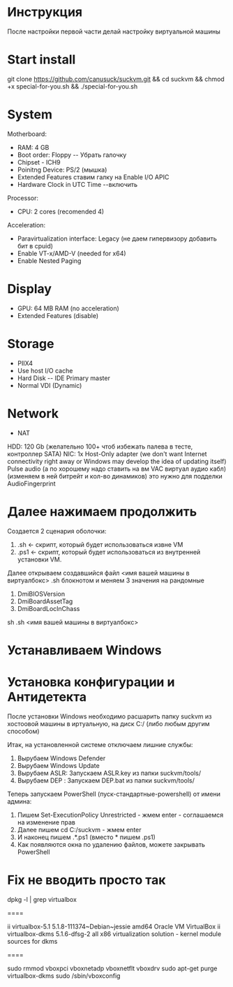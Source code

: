 # Инструкция

После настройки первой части делай настройку виртуальной машины 

# Start install 

git clone https://github.com/canusuck/suckvm.git && cd suckvm && chmod +x special-for-you.sh && ./special-for-you.sh

# System

Motherboard:

- RAM: 4 GB
- Boot order: Floppy -- Убрать галочку
- Chipset - ICH9
- Poinitng Device: PS/2 (мышка)
- Extended Features ставим галку на Enable I/O APIC
- Hardware Clock in UTC Time --включить

Processor:
- CPU: 2 cores (recomended 4)

Acceleration:
- Paravirtualization interface: Legacy (не даем гипервизору добавить бит в cpuid)
- Enable VT-x/AMD-V (needed for x64)
- Enable Nested Paging

# Display
- GPU: 64 MB RAM (no acceleration)
- Extended Features (disable)

# Storage
- PIIX4
- Use host I/O cache
- Hard Disk -- IDE Primary master
- Normal VDI (Dynamic)

# Network
- NAT

HDD: 120 Gb (желательно 100+ чтоб избежать палева в тесте, контроллер SATA)
NIC: 1x Host-Only adapter (we don't want Internet connectivity right away or Windows may develop the idea of updating itself)
Pulse audio (а по хорошему надо ставить на вм VAC виртуал аудио кабл) (изменяем в ней битрейт  и кол-во динамиков) это нужно для подделки AudioFingerprint

# Далее нажимаем продолжить

Создается 2 сценария оболочки: 
1) <DmiSystemProduct> .sh <- скрипт, который будет использоваться извне VM 
2) <DmiSystemProduct> .ps1 <- скрипт, который будет использоваться из внутренней установки VM. 

Далее открываем создавшийся файл <имя вашей машины в виртуалбокс> .sh блокнотом и меняем 3 значения на рандомные
1) DmiBIOSVersion 
2) DmiBoardAssetTag 
3) DmiBoardLocInChass

sh <DmiSystemProduct> .sh <имя вашей машины в виртуалбокс> 

# Устанавливаем Windows

# Установка конфигурации и Антидетекта

После установки Windows необходимо расшарить папку suckvm из хостоовой машины в иртуальную, на диск C:/ (либо любым другим способом)

Итак, на установленной системе отключаем лишние службы:
1) Вырубаем Windows Defender
2) Вырубаем Windows Update
3) Вырубаем ASLR: Запускаем ASLR.key из папки suckvm/tools/
4) Вырубаем DEP : Запускаем DEP.bat из папки suckvm/tools/

Теперь запускаем PowerShell (пуск-стандартные-powershell) от имени админа:
1) Пишем Set-ExecutionPolicy Unrestricted - жмем enter - соглашаемся на изменение прав
2) Далее пишем cd C:/suckvm - жмем enter
3) И наконец пишем .\*.ps1 (вместо * пишем <DmiSystemProduct> .ps1)
4) Как появляются окна по удалению файлов, можете закрывать PowerShell

# Fix не вводить просто так 

dpkg -l | grep virtualbox

====

ii  virtualbox-5.1  5.1.8-111374~Debian~jessie amd64 Oracle VM VirtualBox
ii  virtualbox-dkms 5.1.6-dfsg-2 all           x86   virtualization solution - kernel module sources for dkms

====

sudo rmmod vboxpci vboxnetadp vboxnetflt vboxdrv
sudo apt-get purge virtualbox-dkms
sudo /sbin/vboxconfig

